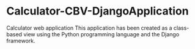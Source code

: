 # Calculator-CBV-DjangoApplication
 Calculator web application This application has been created as a class-based view using the Python programming language and the Django framework.

